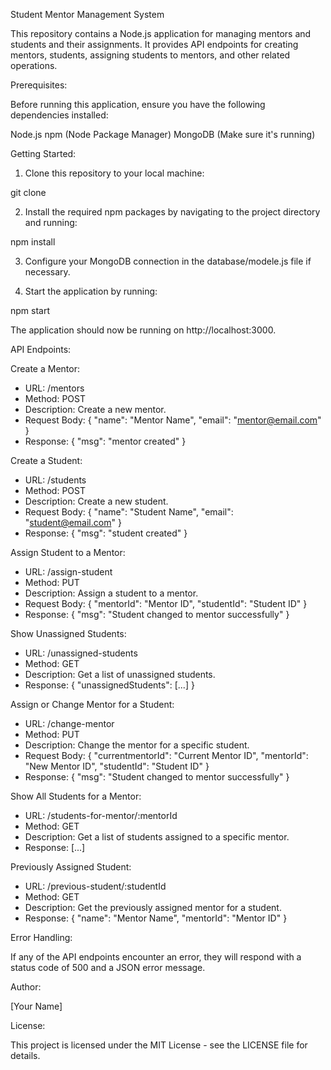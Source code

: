 Student Mentor Management System

This repository contains a Node.js application for managing mentors and students and their assignments. It provides API endpoints for creating mentors, students, assigning students to mentors, and other related operations.

Prerequisites:

Before running this application, ensure you have the following dependencies installed:

Node.js
npm (Node Package Manager)
MongoDB (Make sure it's running)

Getting Started:

1. Clone this repository to your local machine:

git clone <repository-url>

2. Install the required npm packages by navigating to the project directory and running:

npm install

3. Configure your MongoDB connection in the database/modele.js file if necessary.

4. Start the application by running:

npm start

The application should now be running on http://localhost:3000.

API Endpoints:

Create a Mentor:

- URL: /mentors
- Method: POST
- Description: Create a new mentor.
- Request Body:
{
  "name": "Mentor Name",
  "email": "mentor@email.com"
}
- Response:
{
  "msg": "mentor created"
}

Create a Student:

- URL: /students
- Method: POST
- Description: Create a new student.
- Request Body:
{
  "name": "Student Name",
  "email": "student@email.com"
}
- Response:
{
  "msg": "student created"
}

Assign Student to a Mentor:

- URL: /assign-student
- Method: PUT
- Description: Assign a student to a mentor.
- Request Body:
{
  "mentorId": "Mentor ID",
  "studentId": "Student ID"
}
- Response:
{
  "msg": "Student changed to mentor successfully"
}

Show Unassigned Students:

- URL: /unassigned-students
- Method: GET
- Description: Get a list of unassigned students.
- Response:
{
  "unassignedStudents": [...]
}

Assign or Change Mentor for a Student:

- URL: /change-mentor
- Method: PUT
- Description: Change the mentor for a specific student.
- Request Body:
{
  "currentmentorId": "Current Mentor ID",
  "mentorId": "New Mentor ID",
  "studentId": "Student ID"
}
- Response:
{
  "msg": "Student changed to mentor successfully"
}

Show All Students for a Mentor:

- URL: /students-for-mentor/:mentorId
- Method: GET
- Description: Get a list of students assigned to a specific mentor.
- Response:
[...]

Previously Assigned Student:

- URL: /previous-student/:studentId
- Method: GET
- Description: Get the previously assigned mentor for a student.
- Response:
{
  "name": "Mentor Name",
  "mentorId": "Mentor ID"
}

Error Handling:

If any of the API endpoints encounter an error, they will respond with a status code of 500 and a JSON error message.

Author:

[Your Name]

License:

This project is licensed under the MIT License - see the LICENSE file for details.
